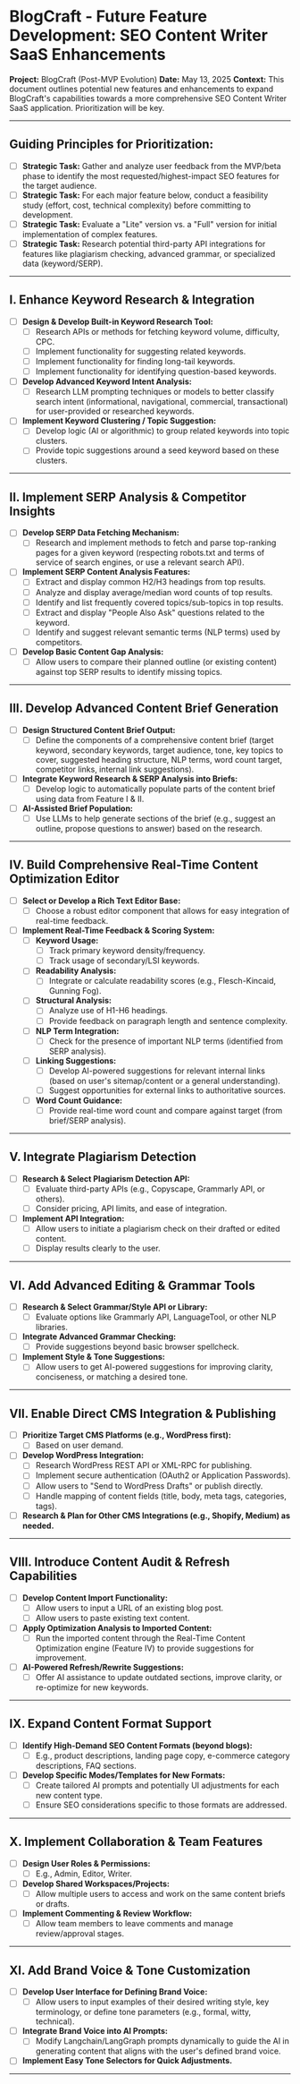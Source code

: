 # BlogCraft - Future Feature Development: SEO Content Writer SaaS Enhancements

**Project:** BlogCraft (Post-MVP Evolution)
**Date:** May 13, 2025
**Context:** This document outlines potential new features and enhancements to expand BlogCraft's capabilities towards a more comprehensive SEO Content Writer SaaS application. Prioritization will be key.

---

## Guiding Principles for Prioritization:
- [ ] **Strategic Task:** Gather and analyze user feedback from the MVP/beta phase to identify the most requested/highest-impact SEO features for the target audience.
- [ ] **Strategic Task:** For each major feature below, conduct a feasibility study (effort, cost, technical complexity) before committing to development.
- [ ] **Strategic Task:** Evaluate a "Lite" version vs. a "Full" version for initial implementation of complex features.
- [ ] **Strategic Task:** Research potential third-party API integrations for features like plagiarism checking, advanced grammar, or specialized data (keyword/SERP).

---

## I. Enhance Keyword Research & Integration

- [ ] **Design & Develop Built-in Keyword Research Tool:**
    - [ ]  Research APIs or methods for fetching keyword volume, difficulty, CPC.
    - [ ]  Implement functionality for suggesting related keywords.
    - [ ]  Implement functionality for finding long-tail keywords.
    - [ ]  Implement functionality for identifying question-based keywords.
- [ ] **Develop Advanced Keyword Intent Analysis:**
    - [ ]  Research LLM prompting techniques or models to better classify search intent (informational, navigational, commercial, transactional) for user-provided or researched keywords.
- [ ] **Implement Keyword Clustering / Topic Suggestion:**
    - [ ]  Develop logic (AI or algorithmic) to group related keywords into topic clusters.
    - [ ]  Provide topic suggestions around a seed keyword based on these clusters.

---

## II. Implement SERP Analysis & Competitor Insights

- [ ] **Develop SERP Data Fetching Mechanism:**
    - [ ]  Research and implement methods to fetch and parse top-ranking pages for a given keyword (respecting robots.txt and terms of service of search engines, or use a relevant search API).
- [ ] **Implement SERP Content Analysis Features:**
    - [ ]  Extract and display common H2/H3 headings from top results.
    - [ ]  Analyze and display average/median word counts of top results.
    - [ ]  Identify and list frequently covered topics/sub-topics in top results.
    - [ ]  Extract and display "People Also Ask" questions related to the keyword.
    - [ ]  Identify and suggest relevant semantic terms (NLP terms) used by competitors.
- [ ] **Develop Basic Content Gap Analysis:**
    - [ ]  Allow users to compare their planned outline (or existing content) against top SERP results to identify missing topics.

---

## III. Develop Advanced Content Brief Generation

- [ ] **Design Structured Content Brief Output:**
    - [ ]  Define the components of a comprehensive content brief (target keyword, secondary keywords, target audience, tone, key topics to cover, suggested heading structure, NLP terms, word count target, competitor links, internal link suggestions).
- [ ] **Integrate Keyword Research & SERP Analysis into Briefs:**
    - [ ]  Develop logic to automatically populate parts of the content brief using data from Feature I & II.
- [ ] **AI-Assisted Brief Population:**
    - [ ]  Use LLMs to help generate sections of the brief (e.g., suggest an outline, propose questions to answer) based on the research.

---

## IV. Build Comprehensive Real-Time Content Optimization Editor

- [ ] **Select or Develop a Rich Text Editor Base:**
    - [ ]  Choose a robust editor component that allows for easy integration of real-time feedback.
- [ ] **Implement Real-Time Feedback & Scoring System:**
    - [ ]  **Keyword Usage:**
        - [ ]  Track primary keyword density/frequency.
        - [ ]  Track usage of secondary/LSI keywords.
    - [ ]  **Readability Analysis:**
        - [ ]  Integrate or calculate readability scores (e.g., Flesch-Kincaid, Gunning Fog).
    - [ ]  **Structural Analysis:**
        - [ ]  Analyze use of H1-H6 headings.
        - [ ]  Provide feedback on paragraph length and sentence complexity.
    - [ ]  **NLP Term Integration:**
        - [ ]  Check for the presence of important NLP terms (identified from SERP analysis).
    - [ ]  **Linking Suggestions:**
        - [ ]  Develop AI-powered suggestions for relevant internal links (based on user's sitemap/content or a general understanding).
        - [ ]  Suggest opportunities for external links to authoritative sources.
    - [ ]  **Word Count Guidance:**
        - [ ]  Provide real-time word count and compare against target (from brief/SERP analysis).

---

## V. Integrate Plagiarism Detection

- [ ] **Research & Select Plagiarism Detection API:**
    - [ ]  Evaluate third-party APIs (e.g., Copyscape, Grammarly API, or others).
    - [ ]  Consider pricing, API limits, and ease of integration.
- [ ] **Implement API Integration:**
    - [ ]  Allow users to initiate a plagiarism check on their drafted or edited content.
    - [ ]  Display results clearly to the user.

---

## VI. Add Advanced Editing & Grammar Tools

- [ ] **Research & Select Grammar/Style API or Library:**
    - [ ]  Evaluate options like Grammarly API, LanguageTool, or other NLP libraries.
- [ ] **Integrate Advanced Grammar Checking:**
    - [ ]  Provide suggestions beyond basic browser spellcheck.
- [ ] **Implement Style & Tone Suggestions:**
    - [ ]  Allow users to get AI-powered suggestions for improving clarity, conciseness, or matching a desired tone.

---

## VII. Enable Direct CMS Integration & Publishing

- [ ] **Prioritize Target CMS Platforms (e.g., WordPress first):**
    - [ ]  Based on user demand.
- [ ] **Develop WordPress Integration:**
    - [ ]  Research WordPress REST API or XML-RPC for publishing.
    - [ ]  Implement secure authentication (OAuth2 or Application Passwords).
    - [ ]  Allow users to "Send to WordPress Drafts" or publish directly.
    - [ ]  Handle mapping of content fields (title, body, meta tags, categories, tags).
- [ ] **Research & Plan for Other CMS Integrations (e.g., Shopify, Medium) as needed.**

---

## VIII. Introduce Content Audit & Refresh Capabilities

- [ ] **Develop Content Import Functionality:**
    - [ ]  Allow users to input a URL of an existing blog post.
    - [ ]  Allow users to paste existing text content.
- [ ] **Apply Optimization Analysis to Imported Content:**
    - [ ]  Run the imported content through the Real-Time Content Optimization engine (Feature IV) to provide suggestions for improvement.
- [ ] **AI-Powered Refresh/Rewrite Suggestions:**
    - [ ]  Offer AI assistance to update outdated sections, improve clarity, or re-optimize for new keywords.

---

## IX. Expand Content Format Support

- [ ] **Identify High-Demand SEO Content Formats (beyond blogs):**
    - [ ]  E.g., product descriptions, landing page copy, e-commerce category descriptions, FAQ sections.
- [ ] **Develop Specific Modes/Templates for New Formats:**
    * [ ] Create tailored AI prompts and potentially UI adjustments for each new content type.
    - [ ]  Ensure SEO considerations specific to those formats are addressed.

---

## X. Implement Collaboration & Team Features

- [ ] **Design User Roles & Permissions:**
    - [ ]  E.g., Admin, Editor, Writer.
- [ ] **Develop Shared Workspaces/Projects:**
    - [ ]  Allow multiple users to access and work on the same content briefs or drafts.
- [ ] **Implement Commenting & Review Workflow:**
    - [ ]  Allow team members to leave comments and manage review/approval stages.

---

## XI. Add Brand Voice & Tone Customization

- [ ] **Develop User Interface for Defining Brand Voice:**
    - [ ]  Allow users to input examples of their desired writing style, key terminology, or define tone parameters (e.g., formal, witty, technical).
- [ ] **Integrate Brand Voice into AI Prompts:**
    - [ ]  Modify Langchain/LangGraph prompts dynamically to guide the AI in generating content that aligns with the user's defined brand voice.
- [ ] **Implement Easy Tone Selectors for Quick Adjustments.**

---